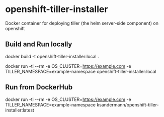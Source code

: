 # openshift-tiller-installer
Docker container for deploying tiller (the helm server-side component) on openshift

## Build and Run locally

docker build -t openshift-tiller-installer:local .

docker run -ti --rm -e OS_CLUSTER=https://example.com -e TILLER_NAMESPACE=example-namespace openshift-tiller-installer:local

## Run from DockerHub

docker run -ti --rm -e OS_CLUSTER=https://example.com -e TILLER_NAMESPACE=example-namespace ksandermann/openshift-tiller-installer:latest